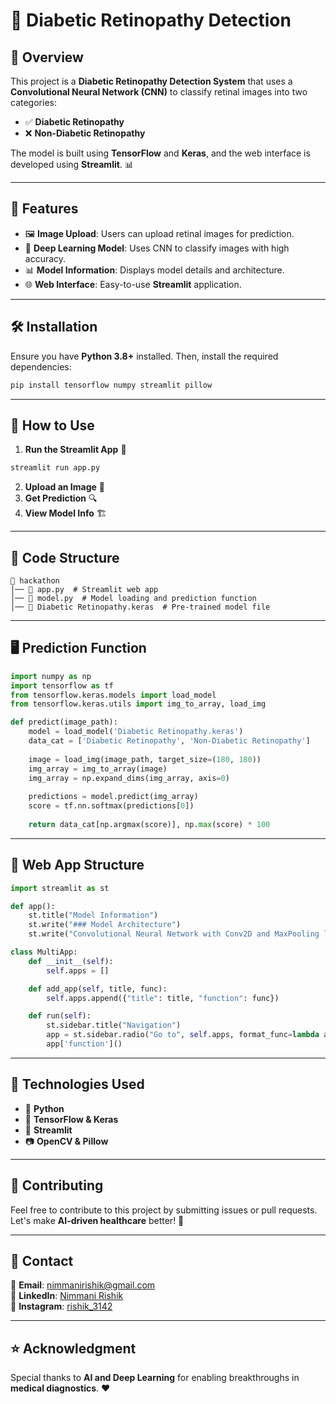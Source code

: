 # 🏥 Diabetic Retinopathy Detection

## 📌 Overview
This project is a **Diabetic Retinopathy Detection System** that uses a **Convolutional Neural Network (CNN)** to classify retinal images into two categories:
- ✅ **Diabetic Retinopathy**
- ❌ **Non-Diabetic Retinopathy**

The model is built using **TensorFlow** and **Keras**, and the web interface is developed using **Streamlit**. 📊

---

## 🚀 Features
- 🖼️ **Image Upload**: Users can upload retinal images for prediction.
- 🧠 **Deep Learning Model**: Uses CNN to classify images with high accuracy.
- 📊 **Model Information**: Displays model details and architecture.
- 🌐 **Web Interface**: Easy-to-use **Streamlit** application.

---

## 🛠️ Installation
Ensure you have **Python 3.8+** installed. Then, install the required dependencies:
```bash
pip install tensorflow numpy streamlit pillow
```

---

## 🎯 How to Use
1. **Run the Streamlit App** 📢
```bash
streamlit run app.py
```
2. **Upload an Image** 📸
3. **Get Prediction** 🔍
4. **View Model Info** 🏗️

---

## 📜 Code Structure
```
📂 hackathon
│── 📄 app.py  # Streamlit web app
│── 📄 model.py  # Model loading and prediction function
│── 📄 Diabetic Retinopathy.keras  # Pre-trained model file
```

---

## 🖥️ Prediction Function
```python
import numpy as np
import tensorflow as tf
from tensorflow.keras.models import load_model
from tensorflow.keras.utils import img_to_array, load_img

def predict(image_path):
    model = load_model('Diabetic Retinopathy.keras')
    data_cat = ['Diabetic Retinopathy', 'Non-Diabetic Retinopathy']
    
    image = load_img(image_path, target_size=(180, 180))
    img_array = img_to_array(image)
    img_array = np.expand_dims(img_array, axis=0)
    
    predictions = model.predict(img_array)
    score = tf.nn.softmax(predictions[0])
    
    return data_cat[np.argmax(score)], np.max(score) * 100
```

---

## 🎨 Web App Structure
```python
import streamlit as st

def app():
    st.title("Model Information")
    st.write("### Model Architecture")
    st.write("Convolutional Neural Network with Conv2D and MaxPooling layers.")

class MultiApp:
    def __init__(self):
        self.apps = []

    def add_app(self, title, func):
        self.apps.append({"title": title, "function": func})

    def run(self):
        st.sidebar.title("Navigation")
        app = st.sidebar.radio("Go to", self.apps, format_func=lambda app: app['title'])
        app['function']()
```

---

## 🤖 Technologies Used
- 🐍 **Python**
- 🧠 **TensorFlow & Keras**
- 🎨 **Streamlit**
- 📷 **OpenCV & Pillow**

---

## 🤝 Contributing
Feel free to contribute to this project by submitting issues or pull requests. Let's make **AI-driven healthcare** better! 🚀

---

## 📧 Contact
📩 **Email**: nimmanirishik@gmail.com  
🔗 **LinkedIn**: [Nimmani Rishik](https://linkedin.com/in/nimmani-rishik-66b632287)  
📸 **Instagram**: [rishik_3142](https://instagram.com/rishik_3142)

---

## ⭐ Acknowledgment
Special thanks to **AI and Deep Learning** for enabling breakthroughs in **medical diagnostics**. ❤️

